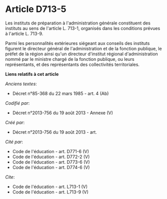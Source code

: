 # Article D713-5

Les instituts de préparation à l'administration générale constituent des instituts au sens de l'article L. 713-1, organisés
dans les conditions prévues à l'article L. 713-9. 

Parmi les personnalités extérieures siégeant aux conseils des instituts figurent le directeur général de l'administration et
de la fonction publique, le préfet de la région ainsi qu'un directeur d'institut régional d'administration nommé par le
ministre chargé de la fonction publique, ou leurs représentants, et des représentants des collectivités territoriales.

**Liens relatifs à cet article**

_Anciens textes_:

  - Décret n°85-368 du 22 mars 1985 - art. 4 (Ab)

_Codifié par_:

  - Décret n°2013-756 du 19 août 2013 -  Annexe (V)

_Créé par_:

  - Décret n°2013-756 du 19 août 2013 - art.

_Cité par_:

  - Code de l'éducation - art. D771-6 (V)
  - Code de l'éducation - art. D772-2 (V)
  - Code de l'éducation - art. D773-6 (V)
  - Code de l'éducation - art. D774-6 (V)

_Cite_:

  - Code de l'éducation - art. L713-1 (V)
  - Code de l'éducation - art. L713-9 (V)
